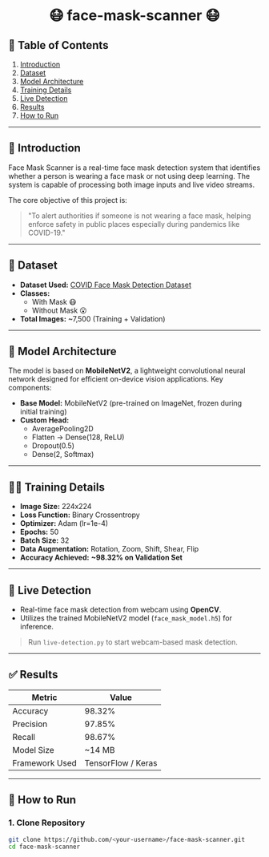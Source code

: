 <h1 align="center"><b>😷 face-mask-scanner 😷</b></h1>


## 📌 Table of Contents

1. [Introduction](#introduction)
2. [Dataset](#dataset)
3. [Model Architecture](#model-architecture)
4. [Training Details](#training-details)
5. [Live Detection](#live-detection)
6. [Results](#results)
7. [How to Run](#how-to-run)

---

## 📖 Introduction

Face Mask Scanner is a real-time face mask detection system that identifies whether a person is wearing a face mask or not using deep learning. The system is capable of processing both image inputs and live video streams.

The core objective of this project is:
> "To alert authorities if someone is not wearing a face mask, helping enforce safety in public places especially during pandemics like COVID-19."

---

## 📂 Dataset

- **Dataset Used:** [COVID Face Mask Detection Dataset](https://www.kaggle.com/prithwirajmitra/covid-face-mask-detection-dataset)
- **Classes:**
  - With Mask 😷
  - Without Mask 😮
- **Total Images:** ~7,500 (Training + Validation)

---

## 🧠 Model Architecture

The model is based on **MobileNetV2**, a lightweight convolutional neural network designed for efficient on-device vision applications. Key components:

- **Base Model:** MobileNetV2 (pre-trained on ImageNet, frozen during initial training)
- **Custom Head:**
  - AveragePooling2D
  - Flatten → Dense(128, ReLU)
  - Dropout(0.5)
  - Dense(2, Softmax)

---

## 🏋️‍♀️ Training Details

- **Image Size:** 224x224
- **Loss Function:** Binary Crossentropy
- **Optimizer:** Adam (lr=1e-4)
- **Epochs:** 50
- **Batch Size:** 32
- **Data Augmentation:** Rotation, Zoom, Shift, Shear, Flip
- **Accuracy Achieved:** **~98.32% on Validation Set**

---

## 🎥 Live Detection

- Real-time face mask detection from webcam using **OpenCV**.
- Utilizes the trained MobileNetV2 model (`face_mask_model.h5`) for inference.

> Run `live-detection.py` to start webcam-based mask detection.

---

## ✅ Results

| Metric         | Value     |
|----------------|-----------|
| Accuracy       | 98.32%    |
| Precision      | 97.85%    |
| Recall         | 98.67%    |
| Model Size     | ~14 MB    |
| Framework Used | TensorFlow / Keras |

---

## 🚀 How to Run

### 1. Clone Repository
```bash
git clone https://github.com/<your-username>/face-mask-scanner.git
cd face-mask-scanner
